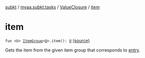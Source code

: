 [subkt](../../index.md) / [myaa.subkt.tasks](../index.md) / [ValueClosure](index.md) / [item](./item.md)

# item

`fun <U> `[`ItemGroup`](../-item-group/index.md)`<`[`U`](item.md#U)`>.item(): `[`U`](item.md#U) [(source)](https://github.com/Myaamori/SubKt/blob/master/src/main/kotlin/myaa/subkt/tasks/tasks.kt#L449)

Gets the item from the given item group that corresponds to [entry](entry.md).

